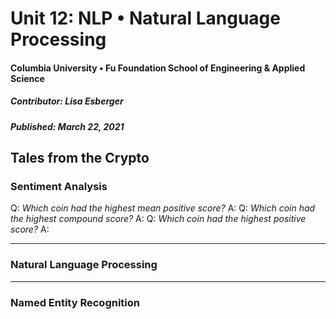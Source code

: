 # Unit 12:  NLP • Natural Language Processing
#### Columbia University • Fu Foundation School of Engineering & Applied Science
##### Contributor:  Lisa Esberger
##### Published:  March 22, 2021

## Tales from the Crypto

### Sentiment Analysis
Q: *Which coin had the highest mean positive score?*
A:
Q: *Which coin had the highest compound score?*
A:
Q: *Which coin had the highest positive score?*
A:

--------------------------------------
### Natural Language Processing





--------------------------------------
### Named Entity Recognition
